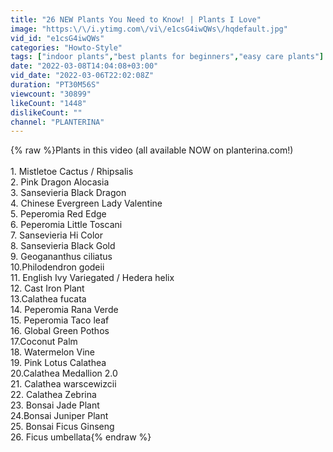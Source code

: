 ```yaml
---
title: "26 NEW Plants You Need to Know! | Plants I Love"
image: "https:\/\/i.ytimg.com\/vi\/e1csG4iwQWs\/hqdefault.jpg"
vid_id: "e1csG4iwQWs"
categories: "Howto-Style"
tags: ["indoor plants","best plants for beginners","easy care plants"]
date: "2022-03-08T14:04:08+03:00"
vid_date: "2022-03-06T22:02:08Z"
duration: "PT30M56S"
viewcount: "30899"
likeCount: "1448"
dislikeCount: ""
channel: "PLANTERINA"
---
```

{% raw %}Plants in this video (all available NOW on planterina.com!)<br /><br />1. Mistletoe Cactus / Rhipsalis<br />2. Pink Dragon Alocasia<br />3. Sansevieria Black Dragon<br />4. Chinese Evergreen Lady Valentine<br />5. Peperomia Red Edge<br />6. Peperomia Little Toscani<br />7. Sansevieria Hi Color<br />8. Sansevieria Black Gold<br />9. Geogananthus ciliatus<br />10.Philodendron godeii<br />11. English Ivy Variegated / Hedera helix<br />12. Cast Iron Plant<br />13.Calathea fucata<br />14. Peperomia Rana Verde<br />15. Peperomia Taco leaf<br />16. Global Green Pothos<br />17.Coconut Palm<br />18. Watermelon Vine<br />19. Pink Lotus Calathea<br />20.Calathea Medallion 2.0<br />21. Calathea warscewizcii<br />22. Calathea Zebrina<br />23. Bonsai Jade Plant <br />24.Bonsai Juniper Plant<br />25. Bonsai Ficus Ginseng<br />26. Ficus umbellata{% endraw %}

